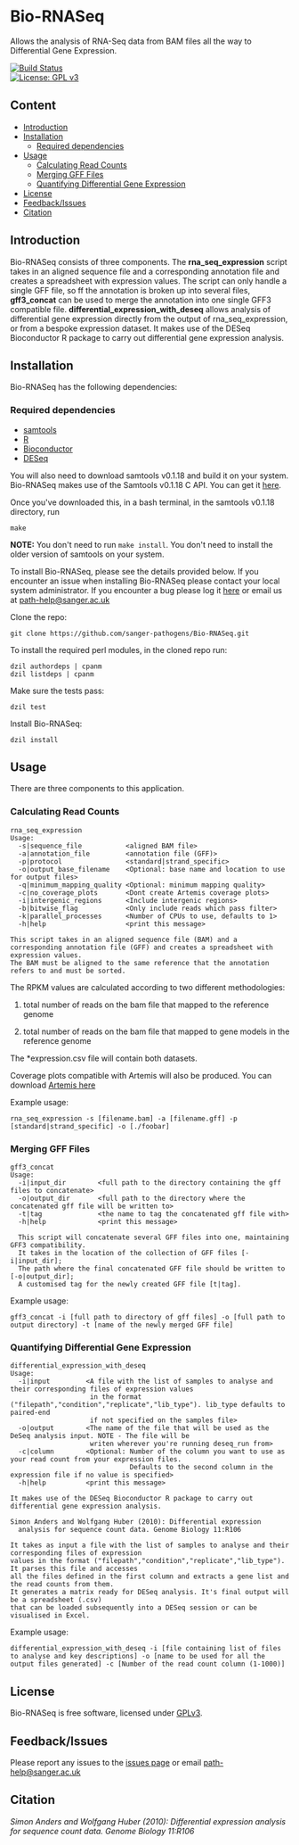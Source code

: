 # Bio-RNASeq
Allows the analysis of RNA-Seq data from BAM files all the way to Differential Gene Expression.

[![Build Status](https://travis-ci.org/sanger-pathogens/Bio-RNASeq.svg?branch=master)](https://travis-ci.org/sanger-pathogens/Bio-RNASeq)   
[![License: GPL v3](https://img.shields.io/badge/License-GPL%20v3-brightgreen.svg)](https://github.com/sanger-pathogens/Bio-RNASeq/blob/master/GPL-LICENCE)

## Content
  * [Introduction](#introduction)
  * [Installation](#installation)
    * [Required dependencies](#required-dependencies)
  * [Usage](#usage)
    * [Calculating Read Counts](#calculating-read-counts)
    * [Merging GFF Files](#merging-gff-files)
    * [Quantifying Differential Gene Expression](#quantifying-differential-gene-expression)
  * [License](#license)
  * [Feedback/Issues](#feedbackissues)
  * [Citation](#citation)

## Introduction
Bio-RNASeq consists of three components. The __rna_seq_expression__ script takes in an aligned sequence file and a corresponding annotation file and creates a spreadsheet with expression values. The script can only handle a single GFF file, so ff the annotation is broken up into several files, __gff3_concat__ can be used to merge the annotation into one single GFF3 compatible file. __differential_expression_with_deseq__ allows analysis of differential gene expression directly from the output of rna_seq_expression, or from a bespoke expression dataset. It makes use of the DESeq Bioconductor R package to carry out differential gene expression analysis.

## Installation
Bio-RNASeq has the following dependencies:

### Required dependencies
 * [samtools](https://github.com/samtools)
 * [R](http://www.r-project.org/)
 * [Bioconductor](http://www.bioconductor.org/)
 * [DESeq](http://bioconductor.org/packages/release/bioc/html/DESeq.html)

You will also need to download samtools v0.1.18 and build it on your system. Bio-RNASeq makes use of the Samtools v0.1.18 C API. You can get it [here](https://github.com/samtools/samtools/tree/0.1.18).

Once you've downloaded this, in a bash terminal, in the samtools v0.1.18 directory, run
```
make
```
__NOTE:__ You don't need to run `make install`. You don't need to install the older version of samtools on your system.

To install Bio-RNASeq, please see the details provided below. If you encounter an issue when installing Bio-RNASeq please contact your local system administrator. If you encounter a bug please log it [here](https://github.com/sanger-pathogens/Bio-RNASeq/issues) or email us at path-help@sanger.ac.uk

Clone the repo:
```
git clone https://github.com/sanger-pathogens/Bio-RNASeq.git
```
To install the required perl modules, in the cloned repo run:
```
dzil authordeps | cpanm
dzil listdeps | cpanm
```
Make sure the tests pass:
```
dzil test
```
Install Bio-RNASeq:
```
dzil install
```
## Usage

There are three components to this application.

### Calculating Read Counts
```
rna_seq_expression
Usage:
  -s|sequence_file           <aligned BAM file>
  -a|annotation_file         <annotation file (GFF)>
  -p|protocol                <standard|strand_specific>
  -o|output_base_filename    <Optional: base name and location to use for output files>
  -q|minimum_mapping_quality <Optional: minimum mapping quality>
  -c|no_coverage_plots       <Dont create Artemis coverage plots>
  -i|intergenic_regions      <Include intergenic regions>
  -b|bitwise_flag            <Only include reads which pass filter>
  -k|parallel_processes      <Number of CPUs to use, defaults to 1>
  -h|help                    <print this message>

This script takes in an aligned sequence file (BAM) and a corresponding annotation file (GFF) and creates a spreadsheet with expression values.
The BAM must be aligned to the same reference that the annotation refers to and must be sorted.
```
The RPKM values are calculated according to two different methodologies:

 1. total number of reads on the bam file that mapped to the reference genome

 2. total number of reads on the bam file that mapped to gene models in the reference genome

The *expression.csv file will contain both datasets. 

Coverage plots compatible with Artemis will also be produced. You can download [Artemis here](http://sanger-pathogens.github.io/Artemis/)

Example usage:
```
rna_seq_expression -s [filename.bam] -a [filename.gff] -p [standard|strand_specific] -o [./foobar]
```

### Merging GFF Files
```
gff3_concat
Usage:
  -i|input_dir        <full path to the directory containing the gff files to concatenate>
  -o|output_dir       <full path to the directory where the concatenated gff file will be written to>
  -t|tag              <the name to tag the concatenated gff file with>
  -h|help             <print this message>

  This script will concatenate several GFF files into one, maintaining GFF3 compatibility.
  It takes in the location of the collection of GFF files [-i|input_dir];
  The path where the final concatenated GFF file should be written to [-o|output_dir];
  A customised tag for the newly created GFF file [t|tag].
```
Example	usage:
```
gff3_concat -i [full path to directory of gff files] -o [full path to output directory] -t [name of the newly merged GFF file]
```

### Quantifying Differential Gene Expression
```
differential_expression_with_deseq
Usage:
  -i|input         <A file with the list of samples to analyse and their corresponding files of expression values
                    in the format ("filepath","condition","replicate","lib_type"). lib_type defaults to paired-end
                    if not specified on the samples file>
  -o|output        <The name of the file that will be used as the DeSeq analysis input. NOTE - The file will be
                    writen wherever you're running deseq_run from>
  -c|column        <Optional: Number of the column you want to use as your read count from your expression files.
                              Defaults to the second column in the expression file if no value is specified>
  -h|help          <print this message>

It makes use of the DESeq Bioconductor R package to carry out differential gene expression analysis.

Simon Anders and Wolfgang Huber (2010): Differential expression
  analysis for sequence count data. Genome Biology 11:R106

It takes as input a file with the list of samples to analyse and their corresponding files of expression
values in the format ("filepath","condition","replicate","lib_type"). It parses this file and accesses
all the files defined in the first column and extracts a gene list and the read counts from them.
It generates a matrix ready for DESeq analysis. It's final output will be a spreadsheet (.csv)
that can be loaded subsequently into a DESeq session or can be visualised in Excel.
```
Example	usage:
```
differential_expression_with_deseq -i [file containing list of files to analyse and key descriptions] -o [name to be used for all the output files generated] -c [Number of the read count column (1-1000)]
```
## License
Bio-RNASeq is free software, licensed under [GPLv3](https://github.com/sanger-pathogens/Bio-RNASeq/blob/master/GPL-LICENCE).

## Feedback/Issues
Please report any issues to the [issues page](https://github.com/sanger-pathogens/bio-rnaseq/issues) or email path-help@sanger.ac.uk

## Citation
_Simon Anders and Wolfgang Huber (2010): Differential expression  analysis for sequence count data. Genome Biology 11:R106_
